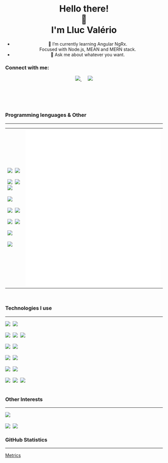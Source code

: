 <header align="left">
  <h1 align="center">Hello there!<br />👋<br />I'm Lluc Valério</h1>
  <ul>
    <li>🌱 I’m currently learning Angular NgRx. <br /> Focused with Node.js, MEAN and MERN stack.</li>
    <li>💬 Ask me about whatever you want.</li>
    <!-- <li>⚡ Fun fact: ...</li> -->
    <!-- - 🔭 I’m currently working on ... -->
    <!-- - 👯 I’m looking to collaborate on ... -->
    <!-- - 🤔 I’m looking for help with ... -->
    <!-- - 📫 How to reach me: ... -->
    <!-- - 😄 Pronouns: ... -->
  </ul>
  <h3 align="left">Connect with me:</h3>
  <a href="mailto:lluc.valerio@gmail.com?subject=GitHub%20-->%20Hi%20Lluc%20Valério">
    <img src="https://img.shields.io/badge/gmail-%23D14836.svg?&style=for-the-badge&logo=gmail&logoColor=ffffff" />
  </a>
  &nbsp;&nbsp;&nbsp;&nbsp;
  <a href="https://www.linkedin.com/in/llucvaleriobrau">
    <img src="https://img.shields.io/badge/linkedin-%230077B5.svg?&style=for-the-badge&logo=linkedin&logoColor=ffffff" />
  </a>
</header>

<br />

<section>
  <h3 align="left">Programming lenguages & Other</h3>
  <hr />
  <table style="border:none">
    <tr>
      <td>
        <img src="https://img.shields.io/badge/JAVASCRIPT-f7df1e.svg?&style=for-the-badge&logo=javascript&logoColor=000000" />&nbsp;
        <img src="https://img.shields.io/badge/TYPESCRIPT-2d79c7.svg?&style=for-the-badge&logo=typescript&logoColor=ffffff" />
        <br>
        <br>
        <img src="https://img.shields.io/badge/HTML5-e54c21.svg?&style=for-the-badge&logo=html5&logoColor=ffffff" />&nbsp;
        <img src="https://img.shields.io/badge/CSS3-214ce5.svg?&style=for-the-badge&logo=css3&logoColor=ffffff" />&nbsp;
        <img src="https://img.shields.io/badge/SASS-cf649a.svg?&style=for-the-badge&logo=sass&logoColor=ffffff" />
        <br>
        <br>
        <img src="https://img.shields.io/badge/ANGULAR-de002d.svg?&style=for-the-badge&logo=angular&logoColor=ffffff" />&nbsp;
        <!-- <img src="https://img.shields.io/badge/NgRx-412846.svg?&style=for-the-badge&logo=ngrx&logoColor=ffffff" /> -->
        <br>
        <br>
        <img src="https://img.shields.io/badge/REACT-61dbfb.svg?&style=for-the-badge&logo=react&logoColor=000000" />&nbsp;
        <img src="https://img.shields.io/badge/REDUX-764abc.svg?&style=for-the-badge&logo=redux&logoColor=ffffff" />
        <br>
        <br>
        <img src="https://img.shields.io/badge/VISUAL-195f97?style=for-the-badge&logo=.net&logoColor=white" />&nbsp;
        <img src="https://img.shields.io/badge/C%23-9b4f97?style=for-the-badge&logo=c-sharp&logoColor=white" />
        <br>
        <br>
        <img src="https://img.shields.io/badge/SQL-01aaeb?style=for-the-badge&logo=sql&logoColor=white" />&nbsp;
        <br>
        <br>
        <img src="https://img.shields.io/badge/JAVA-ec2025?style=for-the-badge&logo=java&logoColor=white" />&nbsp;
      </td>
      <td>
        <img align="center" src="https://raw.githubusercontent.com/llucValerio/github-stats-transparent/output/generated/languages.svg" />
        <br />
        <img align="center" src="https://raw.githubusercontent.com/llucValerio/github-stats-transparent/output/generated/overview.svg" />
      </td>
    </tr>
  </table>
</section>
  
<br>

<section>
  <h3 align="left">Technologies I use</h3>
  <hr />
  <img src="https://img.shields.io/badge/node.js-57a646.svg?&style=for-the-badge&logo=node.js&logoColor=ffffff" />&nbsp;
  <img src="https://img.shields.io/badge/EXPRESS-000000.svg?&style=for-the-badge&logo=express&logoColor=ffffff" />
  <br />
  <br />
  <img src="https://img.shields.io/badge/MONGODB-10aa50.svg?&style=for-the-badge&logo=mongoDB&logoColor=ffffff" />&nbsp;
  <img src="https://img.shields.io/badge/MONGOOSE-840202.svg?&style=for-the-badge&logo=mongoose&logoColor=ffffff" />&nbsp;
  <img src="https://img.shields.io/badge/SQL%20SERVER-df2f29.svg?&style=for-the-badge&logo=microsoft-sql-server&logoColor=ffffff" />&nbsp;
  <br />
  <br />
  <img src="https://img.shields.io/badge/ESLINT-4b32c3.svg?&style=for-the-badge&logo=eslint&logoColor=ffffff" />&nbsp;
  <img src="https://img.shields.io/badge/SONARQUBE-4c9bd6.svg?&style=for-the-badge&logo=sonarqube&logoColor=ffffff" />&nbsp;
  <br />
  <br />
  <img src="https://img.shields.io/badge/JEST-c53d17.svg?&style=for-the-badge&logo=jest&logoColor=ffffff" />&nbsp;
  <img src="https://img.shields.io/badge/JASMINE-8a4182.svg?&style=for-the-badge&logo=jasmine&logoColor=ffffff" />&nbsp;
  <br />
  <br />
  <img src="https://img.shields.io/badge/GIT-f05030.svg?&style=for-the-badge&logo=git&logoColor=ffffff" />&nbsp;
  <img src="https://img.shields.io/badge/GITHUB-000000.svg?&style=for-the-badge&logo=gitHub&logoColor=ffffff" />&nbsp;
  <br />
  <br />
  <img src="https://img.shields.io/badge/VSCODE-218fd5.svg?&style=for-the-badge&logo=visual-studio-code&logoColor=ffffff" />&nbsp;
  <img src="https://img.shields.io/badge/VISUAL%20STUDIO-844bc6.svg?&style=for-the-badge&logo=visual-studio&logoColor=ffffff" />&nbsp;
  <img src="https://img.shields.io/badge/POSTMAN-ff6c37.svg?&style=for-the-badge&logo=postman&logoColor=ffffff" />&nbsp;
</section>

<br />

<section>
  <h3 align="left">Other Interests</h3>
  <hr />
  <img src="https://img.shields.io/badge/RASPBERRY-c41949.svg?&style=for-the-badge&logo=raspberry-pi&logoColor=000000" />
  <br />
  <br />
  <img src="https://img.shields.io/badge/SCRUM-189ab6.svg?&style=for-the-badge&logo=scrum&logoColor=000000" />&nbsp;
  <img src="https://img.shields.io/badge/AGILE-234d8e.svg?&style=for-the-badge&logo=agile&logoColor=000000" />
</section>
 
<section>
  <h3 align="left">GitHub Statistics</h3>
  <hr />
  
  [Metrics](https://metrics.lecoq.io/llucValerio?template=classic&base.header=0&base.activity=0&base.community=0&base.repositories=0&base.metadata=0&isocalendar=1&isocalendar.duration=half-year&config.timezone=Europe%2FMadrid)
  
  <!-- <img align="center" src="https://raw.githubusercontent.com/llucValerio/github-stats-transparent/output/generated/overview.svg" />
  <img align="center" src="https://raw.githubusercontent.com/llucValerio/github-stats-transparent/output/generated/languages.svg" /> -->
</section>